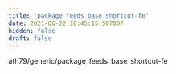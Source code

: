```yaml
---
title: "package_feeds_base_shortcut-fe"
date: 2021-06-22 10:45:15.507807
hidden: false
draft: false
---
```


ath79/generic/package_feeds_base_shortcut-fe

